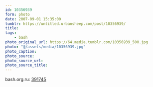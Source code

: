 ```yaml
---
id: 10356939
form: photo
date: 2007-09-01 15:35:00
tumblr: https://untitled.urbansheep.com/post/10356939/
title:
tags:
    - bash
photo_original_url: https://64.media.tumblr.com/10356939_500.jpg
photo: "@/assets/media/10356939.jpg"
photo_caption:
photo_source:
photo_source_url:
photo_source_title:
---
```


<p>bash.org.ru: <a href="http://bash.org.ru/quote/391745">391745</a></p>
